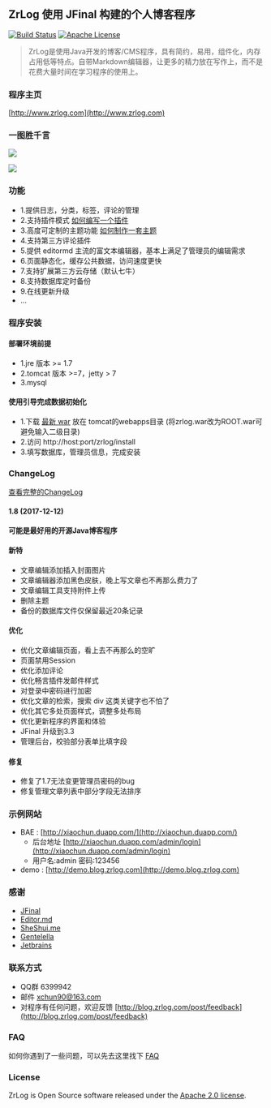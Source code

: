 ## ZrLog 使用 JFinal 构建的个人博客程序

[![Build Status](https://travis-ci.org/94fzb/zrlog.svg?branch=master)](https://travis-ci.org/94fzb/zrlog) [![Apache License](http://img.shields.io/badge/license-apache2-orange.svg?style=flat)](http://www.apache.org/licenses/LICENSE-2.0) 

> ZrLog是使用Java开发的博客/CMS程序，具有简约，易用，组件化，内存占用低等特点。自带Markdown编辑器，让更多的精力放在写作上，而不是花费大量时间在学习程序的使用上。

### 程序主页

[http://www.zrlog.com](http://www.zrlog.com)

### 一图胜千言

![](http://static.blog.zrlog.com/attached/image/20171211/20171211215306_12.png)

![](http://static.blog.zrlog.com/attached/image/20171211/20171211215327_655.png)
### 功能
* 1.提供日志，分类，标签，评论的管理
* 2.支持插件模式 [如何编写一个插件](http://blog.zrlog.com/post/zrlog-plugin-dev)
* 3.高度可定制的主题功能 [如何制作一套主题](https://blog.zrlog.com/post/make-theme-for-zrlog)
* 4.支持第三方评论插件
* 5.提供 editormd 主流的富文本编辑器，基本上满足了管理员的编辑需求
* 6.页面静态化，缓存公共数据，访问速度更快
* 7.支持扩展第三方云存储（默认七牛）
* 8.支持数据库定时备份
* 9.在线更新升级
* ...

### 程序安装
#### 部署环境前提
* 1.jre 版本 >= 1.7
* 2.tomcat 版本 >=7，jetty > 7
* 3.mysql
#### 使用引导完成数据初始化
* 1.下载 [最新 war](http://dl.zrlog.com/release/zrlog.war) 放在 tomcat的webapps目录 (将zrlog.war改为ROOT.war可避免输入二级目录)
* 2.访问 http://host:port/zrlog/install 
* 3.填写数据库，管理员信息，完成安装

### ChangeLog

[查看完整的ChangeLog](CHANGELOG.md)

#### 1.8 (2017-12-12)
**可能是最好用的开源Java博客程序**

#### 新特
* 文章编辑添加插入封面图片
* 文章编辑器添加黑色皮肤，晚上写文章也不再那么费力了
* 文章编辑工具支持附件上传
* 删除主题
* 备份的数据库文件仅保留最近20条记录

#### 优化
* 优化文章编辑页面，看上去不再那么的空旷
* 页面禁用Session
* 优化添加评论
* 优化畅言插件发邮件样式
* 对登录中密码进行加密
* 优化文章的检索，搜索 div 这类关键字也不怕了
* 优化其它多处页面样式，调整多处布局
* 优化更新程序的界面和体验
* JFinal 升级到3.3
* 管理后台，校验部分表单比填字段

#### 修复
* 修复了1.7无法变更管理员密码的bug
* 修复管理文章列表中部分字段无法排序

### 示例网站

* BAE : [http://xiaochun.duapp.com/](http://xiaochun.duapp.com/) 
    * 后台地址 [http://xiaochun.duapp.com/admin/login](http://xiaochun.duapp.com/admin/login) 
    * 用户名:admin 密码:123456
* demo : [http://demo.blog.zrlog.com](http://demo.blog.zrlog.com)

### 感谢

* [JFinal](http://jfinal.com)
* [Editor.md](https://pandao.github.io/editor.md/)
* [SheShui.me](http://sheshui.me)
* [Gentelella](https://github.com/puikinsh/gentelella)
* [Jetbrains](https://www.jetbrains.com/)

### 联系方式
* QQ群 6399942
* 邮件 xchun90@163.com
* 对程序有任何问题，欢迎反馈 [http://blog.zrlog.com/post/feedback](http://blog.zrlog.com/post/feedback)

### FAQ

如何你遇到了一些问题，可以先去这里找下 [FAQ](https://blog.zrlog.com/post/faq-collect)

### License

ZrLog is Open Source software released under the [Apache 2.0 license](http://www.apache.org/licenses/LICENSE-2.0.html).